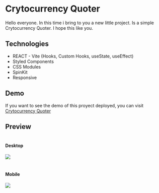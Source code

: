 # Crytocurrency Quoter
Hello everyone. In this time i bring to you a new little project. Is a simple Crytocurrency Quoter. I hope this like you.

## Technologies
- REACT - Vite (Hooks, Custom Hooks, useState, useEffect)
- Styled Components
- CSS Modules
- SpinKit
- Responsive


## Demo
If you want to see the demo of this proyect deployed, you can visit [Crytocurrency Quoter](https://idev-cryto-react-vite.netlify.app/)

## Preview
#
#### Desktop
![](https://i.ibb.co/5jkgpH5/Captura-de-Pantalla-2022-10-16-a-la-s-3-39-23-p-m.png)
#
#### Mobile
![](https://i.ibb.co/QCBpq3H/Captura-de-Pantalla-2022-10-16-a-la-s-3-39-50-p-m.png)
